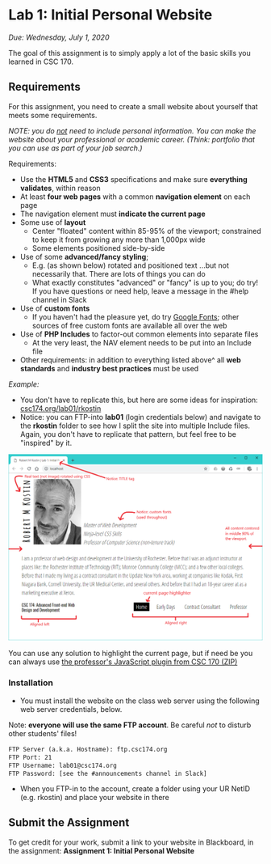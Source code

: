 # Lab 1: Initial Personal Website
*Due: Wednesday, July 1, 2020*

The goal of this assignment is to simply apply a lot of the basic skills you learned in CSC 170. 

## Requirements

For this assignment, you need to create a small website about yourself that meets some requirements.  

*NOTE: you do <u>not</u> need to include personal information.  You can make the website about your professional or academic career. (Think: portfolio that you can use as part of your job search.)*

Requirements:

- Use the **HTML5** and **CSS3** specifications and make sure **everything validates**, within reason
- At least **four web pages** with a common **navigation element** on each page
- The navigation element must **indicate the current page**
- Some use of **layout**
  - Center "floated" content within 85-95% of the viewport; constrained to keep it from growing any more than 1,000px wide
  - Some elements positioned side-by-side
- Use of some **advanced/fancy styling**; 
  - E.g. (as shown below) rotated and positioned text ...but not necessarily that.  There are lots of things you can do
  - What exactly constitutes "advanced" or "fancy" is up to you; do try! If you have questions or need help, leave a message in the #help channel in Slack
- Use of **custom fonts**
  - If you haven't had the pleasure yet, do try [Google Fonts](https://fonts.google.com/); other sources of free custom fonts are available all over the web
- Use of **PHP Includes** to factor-out common elements into separate files
  - At the very least, the NAV element needs to be put into an Include file
- Other requirements: in addition to everything listed above^ all **web standards** and **industry best practices** must be used

*Example:* 

- You don't have to replicate this, but here are some ideas for inspiration: [csc174.org/lab01/rkostin](http://csc174.org/lab01/rkostin)
- Notice: you can FTP-into **lab01** (login credentials below) and navigate to the **rkostin** folder to see how I split the site into multiple Include files.  Again, you don't have to replicate that pattern, but feel free to be "inspired" by it.

![screen shot 1](media/figure1.png)

You can use any solution to highlight the current page, but if need be you can always use [the professor's JavaScript plugin from CSC 170 (ZIP)](menu-highlighter.zip)

### Installation

- You must install the website on the class web server using the following web server credentials, below.

Note: **everyone will use the same FTP account**. Be careful *not* to disturb other students' files!

```
FTP Server (a.k.a. Hostname): ftp.csc174.org
FTP Port: 21
FTP Username: lab01@csc174.org
FTP Password: [see the #announcements channel in Slack]
```

- When you FTP-in to the account, create a folder using your UR NetID (e.g. rkostin) and place your website in there

## Submit the Assignment

To get credit for your work, submit a link to your website in Blackboard, in the assignment: **Assignment 1: Initial Personal Website**
